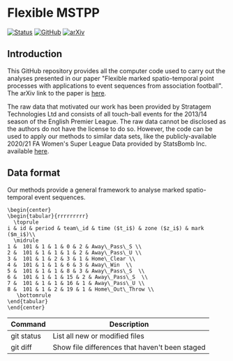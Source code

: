 Flexible MSTPP
================

[![Status](https://www.repostatus.org/badges/latest/active.svg)](https://github.com/ForeStats/flexible-msttp-football)
[![GitHub](https://img.shields.io/github/license/ForeStats/flexible-msttp-football)](https://opensource.org/licenses/GPL-3.0)
[![arXiv](https://img.shields.io/badge/arXiv-2103.04647-blue.svg)](https://arxiv.org/abs/2103.04647)

## Introduction

This GitHub repository provides all the computer code used to carry out the analyses presented 
in our paper "Flexible marked spatio-temporal point processes with applications to event sequences 
from association football". The arXiv link to the paper is [here](https://arxiv.org/abs/2103.04647).

The raw data that motivated our work has been provided by Stratagem Technologies Ltd and consists 
of all touch-ball events for the 2013/14 season of the English Premier League. The raw data cannot 
be disclosed as the authors do not have the license to do so. However, the code can be used to apply 
our methods to similar data sets, like the publicly-available 2020/21 FA Women's Super League Data 
provided by StatsBomb Inc. available [here](https://github.com/statsbomb/open-data).

## Data format

Our methods provide a general framework to analyse marked spatio-temporal event sequences.

```{=latex}
\begin{center}
\begin{tabular}{rrrrrrrrr}
  \toprule
i & id & period & team\_id & time ($t_i$) & zone ($z_i$) & mark ($m_i$)\\ 
  \midrule
1 &  101 & 1 & 1 & 0 & 2 & Away\_Pass\_S \\ 
2 &  101 & 1 & 1 & 1 & 2 & Away\_Pass\_U \\ 
3 &  101 & 1 & 2 & 3 & 1 & Home\_Clear \\ 
4 &  101 & 1 & 1 & 6 & 3 & Away\_Win  \\ 
5 &  101 & 1 & 1 & 8 & 3 & Away\_Pass\_S  \\ 
6 &  101 & 1 & 1 & 15 & 2 & Away\_Pass\_S  \\ 
7 &  101 & 1 & 1 & 16 & 1 & Away\_Pass\_U \\ 
8 &  101 & 1 & 2 & 19 & 1 & Home\_Out\_Throw \\ 
   \bottomrule
\end{tabular}
\end{center}
```

| Command | Description |
| --- | --- |
| git status | List all new or modified files |
| git diff | Show file differences that haven't been staged |